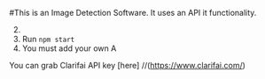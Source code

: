#This is an Image Detection Software.
It uses an API it functionality.

2. 
3. Run `npm start`
4. You must add your own A

You can grab Clarifai API key [here] 
//(https://www.clarifai.com/)
